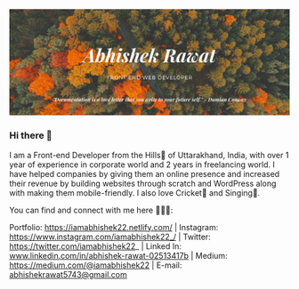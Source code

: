 <img src="https://github.com/abhishekrawat22/abhishekrawat22/blob/master/Abhishek%20Rawat.png"/>

### Hi there 👋

I am a Front-end Developer from the Hills🗻 of Uttarakhand, India, with over 1 year of experience in corporate world and 2 years in freelancing world. I have helped companies by giving them an online presence and increased their revenue by building websites through scratch and WordPress along with making them mobile-friendly. I also love Cricket🏏 and Singing🎤.

You can find and connect with me here 👨🏻‍💻:

Portfolio: https://iamabhishek22.netlify.com/
| Instagram: https://www.instagram.com/iamabhishek22_/
| Twitter: https://twitter.com/iamabhishek22_
| Linked In: www.linkedin.com/in/abhishek-rawat-02513417b
| Medium: https://medium.com/@iamabhishek22
| E-mail: abhishekrawat5743@gmail.com

